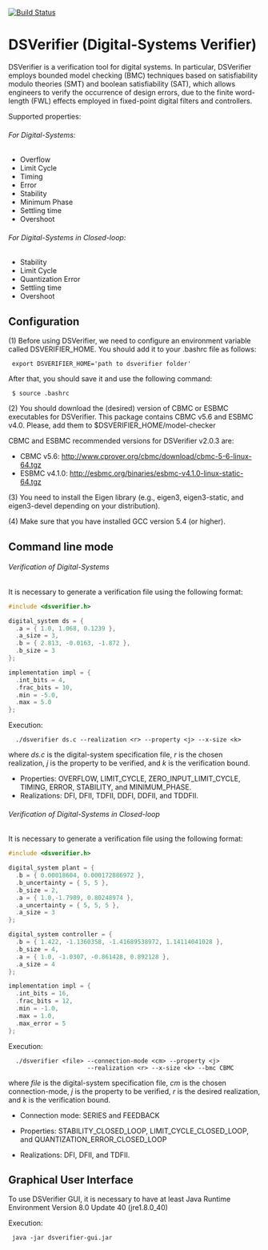 [![Build Status][build_img]][travis]

# DSVerifier (Digital-Systems Verifier) 

DSVerifier is a verification tool for digital systems.
In particular, DSVerifier employs bounded model checking (BMC) techniques
based on satisfiability modulo theories (SMT) and boolean satisfiability (SAT),
which allows engineers to verify the occurrence of design errors,
due to the finite word-length (FWL) effects employed in fixed-point digital filters
and controllers.

Supported properties:

###### For Digital-Systems:
  * Overflow
  * Limit Cycle
  * Timing
  * Error
  * Stability
  * Minimum Phase
  * Settling time
  * Overshoot

###### For Digital-Systems in Closed-loop:
  * Stability
  * Limit Cycle
  * Quantization Error
  * Settling time
  * Overshoot

## Configuration

(1) Before using DSVerifier, we need to configure an environment variable 
called DSVERIFIER_HOME. You should add it to your .bashrc file as follows:

     export DSVERIFIER_HOME='path to dsverifier folder'

After that, you should save it and use the following command:

     $ source .bashrc

(2) You should download the (desired) version of CBMC or ESBMC
executables for DSVerifier. This package contains CBMC v5.6 and 
ESBMC v4.0. Please, add them to $DSVERIFIER_HOME/model-checker

CBMC and ESBMC recommended versions for DSVerifier v2.0.3 are:

* CBMC v5.6: http://www.cprover.org/cbmc/download/cbmc-5-6-linux-64.tgz
* ESBMC v4.1.0: http://esbmc.org/binaries/esbmc-v4.1.0-linux-static-64.tgz

(3) You need to install the Eigen library (e.g., eigen3, eigen3-static, 
and eigen3-devel depending on your distribution).

(4) Make sure that you have installed GCC version 5.4 (or higher).

## Command line mode

###### Verification of Digital-Systems

  It is necessary to generate a verification file using the following format:

  ```c
  #include <dsverifier.h>

  digital_system ds = {
    .a = { 1.0, 1.068, 0.1239 },
    .a_size = 3,
    .b = { 2.813, -0.0163, -1.872 },
    .b_size = 3
  };

  implementation impl = {
    .int_bits = 4,
    .frac_bits = 10,
    .min = -5.0,
    .max = 5.0
  };
  ```

  Execution:

      ./dsverifier ds.c --realization <r> --property <j> --x-size <k>

  where *ds.c* is the digital-system specification file, *r* is the chosen
  realization, *j* is the property to be verified, and *k* is the verification
  bound.

* Properties: OVERFLOW, LIMIT_CYCLE, ZERO_INPUT_LIMIT_CYCLE, TIMING, ERROR,
              STABILITY, and MINIMUM_PHASE.
* Realizations: DFI, DFII, TDFII, DDFI, DDFII, and TDDFII.

###### Verification of Digital-Systems in Closed-loop

  It is necessary to generate a verification file using the following format:

  ```c
  #include <dsverifier.h>

  digital_system plant = {
    .b = { 0.00018604, 0.000172886972 },
    .b_uncertainty = { 5, 5 },
    .b_size = 2,
    .a = { 1.0,-1.7989, 0.80248974 },
    .a_uncertainty = { 5, 5, 5 },
    .a_size = 3
  };

  digital_system controller = {
    .b = { 1.422, -1.1360358, -1.41689538972, 1.14114041028 },
    .b_size = 4,
    .a = { 1.0, -1.0307, -0.861428, 0.892128 },
    .a_size = 4
  };

  implementation impl = {
    .int_bits = 16,
    .frac_bits = 12,
    .min = -1.0,
    .max = 1.0,
    .max_error = 5
  };
  ```

  Execution:

      ./dsverifier <file> --connection-mode <cm> --property <j>
                          --realization <r> --x-size <k> --bmc CBMC

  where *file* is the digital-system specification file, *cm* is the chosen
  connection-mode, *j* is the property to be verified, *r* is the desired
  realization, and *k* is the verification bound.

* Connection mode: SERIES and FEEDBACK

* Properties: STABILITY_CLOSED_LOOP, LIMIT_CYCLE_CLOSED_LOOP,
              and QUANTIZATION_ERROR_CLOSED_LOOP

* Realizations: DFI, DFII, and TDFII.

## Graphical User Interface

To use DSVerifier GUI, it is necessary to have at least Java Runtime Environment
Version 8.0 Update 40 (jre1.8.0_40)

Execution:

     java -jar dsverifier-gui.jar

[build_img]: https://travis-ci.org/ssvlab/dsverifier.svg?branch=master
[travis]: https://travis-ci.org/ssvlab/dsverifier
